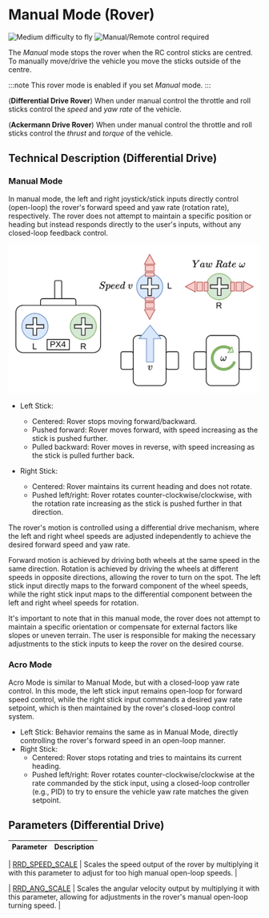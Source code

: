 # Manual Mode (Rover)

<img src="../../assets/site/difficulty_medium.png" title="Medium difficulty to fly" width="30px" />&nbsp;<img src="../../assets/site/remote_control.svg" title="Manual/Remote control required" width="30px" />&nbsp;

The _Manual_ mode stops the rover when the RC control sticks are centred. To manually move/drive the vehicle you move the sticks outside of the centre.

:::note
This rover mode is enabled if you set _Manual_ mode.
::: 

(**Differential Drive Rover**) When under manual control the throttle and roll sticks control the _speed_ and _yaw rate_ of the vehicle. 

(**Ackermann Drive Rover**) When under manual control the throttle and roll sticks control the _thrust_ and _torque_ of the vehicle. 

## Technical Description (Differential Drive)

### Manual Mode

In manual mode, the left and right joystick/stick inputs directly control (open-loop) the rover's forward speed and yaw rate (rotation rate), respectively. The rover does not attempt to maintain a specific position or heading but instead responds directly to the user's inputs, without any closed-loop feedback control.

![Rover Manual Sticks](../../assets/flight_modes/manual_differential_rover_new.png)

- Left Stick:
  - Centered: Rover stops moving forward/backward.
  - Pushed forward: Rover moves forward, with speed increasing as the stick is pushed further.
  - Pulled backward: Rover moves in reverse, with speed increasing as the stick is pulled further back.

- Right Stick:
  - Centered: Rover maintains its current heading and does not rotate.
  - Pushed left/right: Rover rotates counter-clockwise/clockwise, with the rotation rate increasing as the stick is pushed further in that direction.
  
The rover's motion is controlled using a differential drive mechanism, where the left and right wheel speeds are adjusted independently to achieve the desired forward speed and yaw rate.

Forward motion is achieved by driving both wheels at the same speed in the same direction.
Rotation is achieved by driving the wheels at different speeds in opposite directions, allowing the rover to turn on the spot.
The left stick input directly maps to the forward component of the wheel speeds, while the right stick input maps to the differential component between the left and right wheel speeds for rotation.

It's important to note that in this manual mode, the rover does not attempt to maintain a specific orientation or compensate for external factors like slopes or uneven terrain. The user is responsible for making the necessary adjustments to the stick inputs to keep the rover on the desired course.

### Acro Mode

Acro Mode is similar to Manual Mode, but with a closed-loop yaw rate control. In this mode, the left stick input remains open-loop for forward speed control, while the right stick input commands a desired yaw rate setpoint, which is then maintained by the rover's closed-loop control system.

- Left Stick:
Behavior remains the same as in Manual Mode, directly controlling the rover's forward speed in an open-loop manner.
- Right Stick:
  - Centered: Rover stops rotating and tries to maintains its current heading.
  - Pushed left/right: Rover rotates counter-clockwise/clockwise at the rate commanded by the stick input, using a closed-loop controller (e.g., PID) to try to ensure the vehicle yaw rate matches the given setpoint.

<a id="params"></a>

## Parameters (Differential Drive)

| Parameter                                                                                          | Description                                                                                                                                                                                                                                                                                                                                                                                                                                                                                                                                                                                                                                                                                                                                                    |
| -------------------------------------------------------------------------------------------------- | -------------------------------------------------------------------------------------------------------------------------------------------------------------------------------------------------------------------------------------------------------------------------------------------------------------------------------------------------------------------------------------------------------------------------------------------------------------------------------------------------------------------------------------------------------------------------------------------------------------------------------------------------------------------------------------------------------------------------------------------------------------- |

| <a id="RRD_SPEED_SCALE"></a>[RRD_SPEED_SCALE](../advanced_config/parameter_reference.md#RRD_SPEED_SCALE) | Scales the speed output of the rover by multiplying it with this parameter to adjust for too high manual open-loop speeds. |

| <a id="RRD_ANG_SCALE"></a>[RRD_ANG_SCALE](../advanced_config/parameter_reference.md#RRD_ANG_SCALE) | Scales the angular velocity output by multiplying it with this parameter, allowing for adjustments in the rover's manual open-loop turning speed. |


